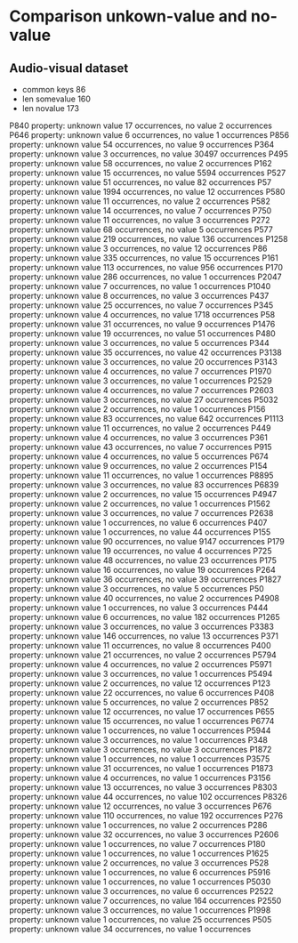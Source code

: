 # Comparison unkown-value and no-value

## Audio-visual dataset

- common keys 86
- len somevalue 160
- len novalue 173

P840 property: unknown value 17 occurrences, no value 2 occurrences
P646 property: unknown value 6 occurrences, no value 1 occurrences
P856 property: unknown value 54 occurrences, no value 9 occurrences
P364 property: unknown value 3 occurrences, no value 30497 occurrences
P495 property: unknown value 58 occurrences, no value 2 occurrences
P162 property: unknown value 15 occurrences, no value 5594 occurrences
P527 property: unknown value 51 occurrences, no value 82 occurrences
P57 property: unknown value 1994 occurrences, no value 12 occurrences
P580 property: unknown value 11 occurrences, no value 2 occurrences
P582 property: unknown value 14 occurrences, no value 7 occurrences
P750 property: unknown value 11 occurrences, no value 3 occurrences
P272 property: unknown value 68 occurrences, no value 5 occurrences
P577 property: unknown value 219 occurrences, no value 136 occurrences
P1258 property: unknown value 3 occurrences, no value 12 occurrences
P86 property: unknown value 335 occurrences, no value 15 occurrences
P161 property: unknown value 113 occurrences, no value 956 occurrences
P170 property: unknown value 286 occurrences, no value 1 occurrences
P2047 property: unknown value 7 occurrences, no value 1 occurrences
P1040 property: unknown value 8 occurrences, no value 3 occurrences
P437 property: unknown value 25 occurrences, no value 7 occurrences
P345 property: unknown value 4 occurrences, no value 1718 occurrences
P58 property: unknown value 31 occurrences, no value 9 occurrences
P1476 property: unknown value 19 occurrences, no value 51 occurrences
P480 property: unknown value 3 occurrences, no value 5 occurrences
P344 property: unknown value 35 occurrences, no value 42 occurrences
P3138 property: unknown value 3 occurrences, no value 20 occurrences
P3143 property: unknown value 4 occurrences, no value 7 occurrences
P1970 property: unknown value 3 occurrences, no value 1 occurrences
P2529 property: unknown value 4 occurrences, no value 7 occurrences
P2603 property: unknown value 3 occurrences, no value 27 occurrences
P5032 property: unknown value 2 occurrences, no value 1 occurrences
P156 property: unknown value 83 occurrences, no value 642 occurrences
P1113 property: unknown value 11 occurrences, no value 2 occurrences
P449 property: unknown value 4 occurrences, no value 3 occurrences
P361 property: unknown value 43 occurrences, no value 7 occurrences
P915 property: unknown value 4 occurrences, no value 5 occurrences
P674 property: unknown value 9 occurrences, no value 2 occurrences
P154 property: unknown value 11 occurrences, no value 1 occurrences
P8895 property: unknown value 3 occurrences, no value 83 occurrences
P6839 property: unknown value 2 occurrences, no value 15 occurrences
P4947 property: unknown value 2 occurrences, no value 1 occurrences
P1562 property: unknown value 3 occurrences, no value 7 occurrences
P2638 property: unknown value 1 occurrences, no value 6 occurrences
P407 property: unknown value 1 occurrences, no value 44 occurrences
P155 property: unknown value 90 occurrences, no value 9147 occurrences
P179 property: unknown value 19 occurrences, no value 4 occurrences
P725 property: unknown value 48 occurrences, no value 23 occurrences
P175 property: unknown value 16 occurrences, no value 19 occurrences
P264 property: unknown value 36 occurrences, no value 39 occurrences
P1827 property: unknown value 3 occurrences, no value 5 occurrences
P50 property: unknown value 40 occurrences, no value 2 occurrences
P4908 property: unknown value 1 occurrences, no value 3 occurrences
P444 property: unknown value 6 occurrences, no value 182 occurrences
P1265 property: unknown value 3 occurrences, no value 3 occurrences
P3383 property: unknown value 146 occurrences, no value 13 occurrences
P371 property: unknown value 11 occurrences, no value 8 occurrences
P400 property: unknown value 21 occurrences, no value 2 occurrences
P5794 property: unknown value 4 occurrences, no value 2 occurrences
P5971 property: unknown value 3 occurrences, no value 1 occurrences
P5494 property: unknown value 2 occurrences, no value 12 occurrences
P123 property: unknown value 22 occurrences, no value 6 occurrences
P408 property: unknown value 5 occurrences, no value 2 occurrences
P852 property: unknown value 12 occurrences, no value 17 occurrences
P655 property: unknown value 15 occurrences, no value 1 occurrences
P6774 property: unknown value 1 occurrences, no value 1 occurrences
P5944 property: unknown value 3 occurrences, no value 1 occurrences
P348 property: unknown value 3 occurrences, no value 3 occurrences
P1872 property: unknown value 1 occurrences, no value 1 occurrences
P3575 property: unknown value 31 occurrences, no value 1 occurrences
P1873 property: unknown value 4 occurrences, no value 1 occurrences
P3156 property: unknown value 13 occurrences, no value 3 occurrences
P8303 property: unknown value 44 occurrences, no value 102 occurrences
P8326 property: unknown value 12 occurrences, no value 3 occurrences
P676 property: unknown value 110 occurrences, no value 192 occurrences
P276 property: unknown value 1 occurrences, no value 2 occurrences
P286 property: unknown value 32 occurrences, no value 3 occurrences
P2606 property: unknown value 1 occurrences, no value 7 occurrences
P180 property: unknown value 1 occurrences, no value 1 occurrences
P1625 property: unknown value 2 occurrences, no value 3 occurrences
P528 property: unknown value 1 occurrences, no value 6 occurrences
P5916 property: unknown value 1 occurrences, no value 1 occurrences
P5030 property: unknown value 3 occurrences, no value 6 occurrences
P2522 property: unknown value 7 occurrences, no value 164 occurrences
P2550 property: unknown value 3 occurrences, no value 1 occurrences
P1998 property: unknown value 1 occurrences, no value 25 occurrences
P505 property: unknown value 34 occurrences, no value 1 occurrences
